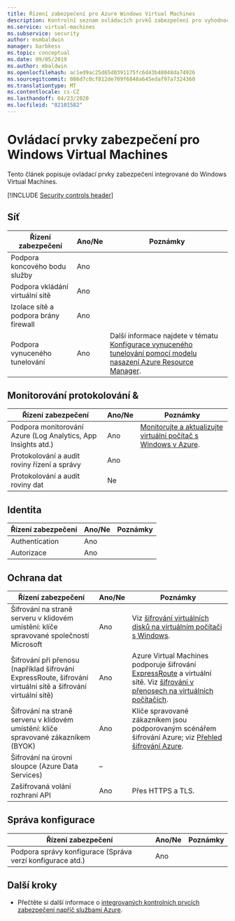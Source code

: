 ```yaml
---
title: Řízení zabezpečení pro Azure Windows Virtual Machines
description: Kontrolní seznam ovládacích prvků zabezpečení pro vyhodnocení Windows Virtual Machines Azure
ms.service: virtual-machines
ms.subservice: security
author: msmbaldwin
manager: barbkess
ms.topic: conceptual
ms.date: 09/05/2019
ms.author: mbaldwin
ms.openlocfilehash: ac1ed9ac25d65d0391175fc6d43b48048da74926
ms.sourcegitcommit: 086d7c0cf812de709f6848a645edaf97a7324360
ms.translationtype: MT
ms.contentlocale: cs-CZ
ms.lasthandoff: 04/23/2020
ms.locfileid: "82101582"
---
```

# <a name="security-controls-for-windows-virtual-machines"></a>Ovládací prvky zabezpečení pro Windows Virtual Machines

Tento článek popisuje ovládací prvky zabezpečení integrované do Windows Virtual Machines.

[!INCLUDE [Security controls header](../../../includes/security-controls-header.md)]

## <a name="network"></a>Síť

| Řízení zabezpečení | Ano/Ne | Poznámky |
|---|---|--|
| Podpora koncového bodu služby| Ano | |
| Podpora vkládání virtuální sítě| Ano | |
| Izolace sítě a podpora brány firewall| Ano |  |
| Podpora vynuceného tunelování| Ano | Další informace najdete v tématu [Konfigurace vynuceného tunelování pomocí modelu nasazení Azure Resource Manager](/azure/vpn-gateway/vpn-gateway-forced-tunneling-rm). |

## <a name="monitoring--logging"></a>Monitorování protokolování &

| Řízení zabezpečení | Ano/Ne | Poznámky|
|---|---|--|
| Podpora monitorování Azure (Log Analytics, App Insights atd.)| Ano | [Monitorujte a aktualizujte virtuální počítač s Windows v Azure](tutorial-monitoring.md). |
| Protokolování a audit roviny řízení a správy| Ano |  |
| Protokolování a audit roviny dat | Ne |  |

## <a name="identity"></a>Identita

| Řízení zabezpečení | Ano/Ne | Poznámky|
|---|---|--|
| Authentication| Ano |  |
| Autorizace| Ano |  |

## <a name="data-protection"></a>Ochrana dat

| Řízení zabezpečení | Ano/Ne | Poznámky |
|---|---|--|
| Šifrování na straně serveru v klidovém umístění: klíče spravované společností Microsoft | Ano | Viz [šifrování virtuálních disků na virtuálním počítači s Windows](/azure/virtual-machines/windows/disk-encryption-overview). |
| Šifrování při přenosu (například šifrování ExpressRoute, šifrování virtuální sítě a šifrování virtuální sítě)| Ano | Azure Virtual Machines podporuje šifrování [ExpressRoute](/azure/expressroute) a virtuální sítě. Viz [šifrování v přenosech na virtuálních počítačích](/azure/security/security-azure-encryption-overview#in-transit-encryption-in-vms). |
| Šifrování na straně serveru v klidovém umístění: klíče spravované zákazníkem (BYOK) | Ano | Klíče spravované zákazníkem jsou podporovaným scénářem šifrování Azure; viz [Přehled šifrování Azure](/azure/security/security-azure-encryption-overview#in-transit-encryption-in-vms).|
| Šifrování na úrovni sloupce (Azure Data Services)| – | |
| Zašifrovaná volání rozhraní API| Ano | Přes HTTPS a TLS. |



## <a name="configuration-management"></a>Správa konfigurace

| Řízení zabezpečení | Ano/Ne | Poznámky|
|---|---|--|
| Podpora správy konfigurace (Správa verzí konfigurace atd.)| Ano |  | 

## <a name="next-steps"></a>Další kroky

- Přečtěte si další informace o [integrovaných kontrolních prvcích zabezpečení napříč službami Azure](../../security/fundamentals/security-controls.md).
